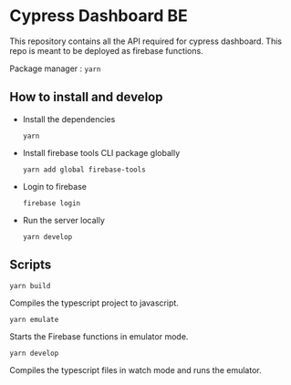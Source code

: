 # Cypress Dashboard BE

This repository contains all the API required for cypress dashboard. This repo is meant to be deployed as firebase functions.

Package manager : `yarn`

## How to install and develop

- Install the dependencies

    `yarn`
- Install firebase tools CLI package globally

    `yarn add global firebase-tools`
- Login to firebase

    `firebase login`
- Run the server locally

    `yarn develop`

## Scripts

`yarn build`

Compiles the typescript project to javascript.

`yarn emulate`

Starts the Firebase functions in emulator mode.

`yarn develop`

Compiles the typescript files in watch mode and runs the emulator.
